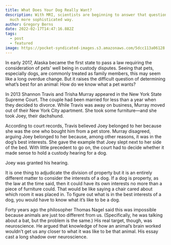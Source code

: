 ```yaml
---
title: What Does Your Dog Really Want?
description: With MRI, scientists are beginning to answer that question in a
  much more sophisticated way.
author: Gregory Berns
date: 2022-02-17T14:47:16.882Z
tags:
  - post
  - featured
image: https://pocket-syndicated-images.s3.amazonaws.com/5dcc113a06128.jpg
---
```

<!--StartFragment-->

In early 2017, Alaska became the first state to pass a law requiring the consideration of pets’ well being in custody disputes. Seeing that pets, especially dogs, are commonly treated as family members, this may seem like a long overdue change. But it raises the difficult question of determining what’s best for an animal: How do we know what a pet wants?

In 2013 Shannon Travis and Trisha Murray appeared in the New York State Supreme Court. The couple had been married for less than a year when they decided to divorce. While Travis was away on business, Murray moved out of their New York City apartment. She took some furniture—and she took Joey, their dachshund.

According to court records, Travis believed Joey belonged to her because she was the one who bought him from a pet store. Murray disagreed, arguing Joey belonged to her because, among other reasons, it was in the dog’s best interests. She gave the example that Joey slept next to her side of the bed. With little precedent to go on, the court had to decide whether it made sense to hold a custody hearing for a dog.

Joey was granted his hearing.

It is one thing to adjudicate the division of property but it is an entirely different matter to consider the interests of a dog. If a dog is property, as the law at the time said, then it could have its own interests no more than a piece of furniture could. That would be like saying a chair cared about which room it was placed in. To figure out what is in the best interests of a dog, you would have to know what it’s like to be a dog.

Forty years ago the philosopher Thomas Nagel said this was impossible because animals are just too different from us. (Specifically, he was talking about a bat, but the problem is the same.) His real target, though, was neuroscience. He argued that knowledge of how an animal’s brain worked wouldn’t get us any closer to what it was like to be that animal. His essay cast a long shadow over neuroscience.

<!--EndFragment-->